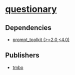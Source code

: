 # [questionary](https://pypi.org/project/questionary)

## Dependencies
- [prompt_toolkit (>=2.0,<4.0)](packages/p/prompt_toolkit.md)



## Publishers
- [tmbo](https://pypi.org/user/tmbo)

